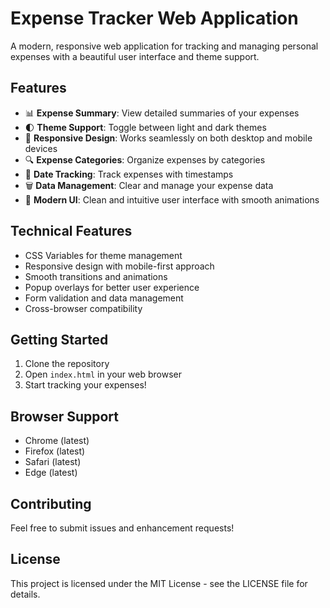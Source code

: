 # Expense Tracker Web Application

A modern, responsive web application for tracking and managing personal expenses with a beautiful user interface and theme support.

## Features

- 📊 **Expense Summary**: View detailed summaries of your expenses
- 🌓 **Theme Support**: Toggle between light and dark themes
- 📱 **Responsive Design**: Works seamlessly on both desktop and mobile devices
- 🔍 **Expense Categories**: Organize expenses by categories
- 📅 **Date Tracking**: Track expenses with timestamps
- 🗑️ **Data Management**: Clear and manage your expense data
- 🎨 **Modern UI**: Clean and intuitive user interface with smooth animations

## Technical Features

- CSS Variables for theme management
- Responsive design with mobile-first approach
- Smooth transitions and animations
- Popup overlays for better user experience
- Form validation and data management
- Cross-browser compatibility

## Getting Started

1. Clone the repository
2. Open `index.html` in your web browser
3. Start tracking your expenses!

## Browser Support

- Chrome (latest)
- Firefox (latest)
- Safari (latest)
- Edge (latest)

## Contributing

Feel free to submit issues and enhancement requests!

## License

This project is licensed under the MIT License - see the LICENSE file for details.
